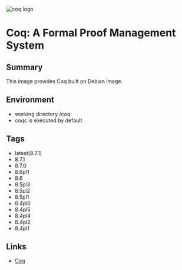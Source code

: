 ![coq logo][logo]

# Coq: A Formal Proof Management System


## Summary

This image provides Coq built on Debian image.


## Environment

- working directory /coq
- coqc is executed by default


## Tags

- latest(8.7.1)
- 8.7.1
- 8.7.0
- 8.6pl1
- 8.6
- 8.5pl3
- 8.5pl2
- 8.5pl1
- 8.4pl6
- 8.4pl5
- 8.4pl4
- 8.4pl2
- 8.4pl1


## Links

- [Coq](https://coq.inria.fr/ "Coq")

[logo]: https://coq.inria.fr/files/barron_logo.png "Coq Formal Proof Management System"

